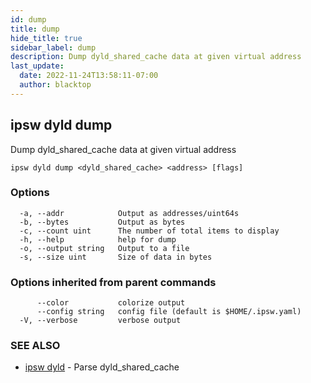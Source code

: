 ```yaml
---
id: dump
title: dump
hide_title: true
sidebar_label: dump
description: Dump dyld_shared_cache data at given virtual address
last_update:
  date: 2022-11-24T13:58:11-07:00
  author: blacktop
---
```

## ipsw dyld dump

Dump dyld_shared_cache data at given virtual address

```
ipsw dyld dump <dyld_shared_cache> <address> [flags]
```

### Options

```
  -a, --addr            Output as addresses/uint64s
  -b, --bytes           Output as bytes
  -c, --count uint      The number of total items to display
  -h, --help            help for dump
  -o, --output string   Output to a file
  -s, --size uint       Size of data in bytes
```

### Options inherited from parent commands

```
      --color           colorize output
      --config string   config file (default is $HOME/.ipsw.yaml)
  -V, --verbose         verbose output
```

### SEE ALSO

* [ipsw dyld](/docs/cli/ipsw/dyld)	 - Parse dyld_shared_cache

